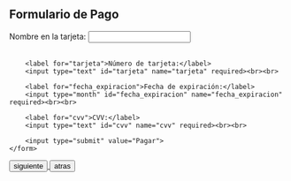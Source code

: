 
<!DOCTYPE html>
<html lang="es">
<head>
    <meta charset="UTF-8">
    <meta name="viewport" content="width=device-width, initial-scale=1.0">
    <title>Formulario de Pago</title>
</head>
<body>
    <h2>Formulario de Pago</h2>
    <form action="/ruta_de_tu_servidor" method="POST">
        <label for="nombre">Nombre en la tarjeta:</label>
        <input type="text" id="nombre" name="nombre" required><br><br>

        <label for="tarjeta">Número de tarjeta:</label>
        <input type="text" id="tarjeta" name="tarjeta" required><br><br>

        <label for="fecha_expiracion">Fecha de expiración:</label>
        <input type="month" id="fecha_expiracion" name="fecha_expiracion" required><br><br>

        <label for="cvv">CVV:</label>
        <input type="text" id="cvv" name="cvv" required><br><br>

        <input type="submit" value="Pagar">
    </form>
</body>
</html>

<a href="https://ice200626.github.io/web-006/">
  <button>siguiente</button>
</a>

<a href="https://ice200626.github.io/web-004/">
  <button>atras</button>
</a>


